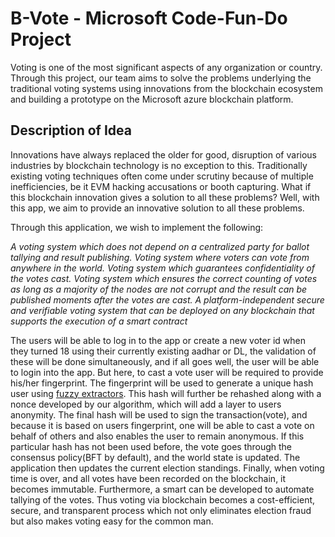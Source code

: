 # B-Vote - Microsoft Code-Fun-Do Project
Voting is one of the most significant aspects of any organization or country. Through this project, our team aims to solve the problems underlying the traditional voting systems using innovations from the blockchain ecosystem and building a prototype on the Microsoft azure blockchain platform.


## Description of Idea
Innovations have always replaced the older for good, disruption of various industries by blockchain technology is no exception to this. Traditionally existing voting techniques often come under scrutiny because of multiple inefficiencies, be it EVM hacking accusations or booth capturing. What if this blockchain innovation gives a solution to all these problems? 
Well, with this app, we aim to provide an innovative solution to all these problems.

Through this application, we wish to implement the following:

*A voting system which does not depend on a centralized party for ballot tallying and result publishing.*
*Voting system where voters can vote from anywhere in the world.*
*Voting system which guarantees confidentiality of the votes cast.*
*Voting system which ensures the correct counting of votes as long as a majority of the nodes are not corrupt and the result can be published moments after the votes are cast.*
*A platform-independent secure and verifiable voting system that can be deployed on any blockchain that supports the execution of a smart contract*
 
The users will be able to log in to the app or create a new voter id when they turned 18 using their currently existing aadhar or DL, the validation of these will be done simultaneously, and if all goes well, the user will be able to login into the app.
But here, to cast a vote user will be required to provide his/her fingerprint. The fingerprint will be used to generate a unique hash user using [fuzzy extractors](https://en.wikipedia.org/wiki/Fuzzy_extractor). This hash will further be rehashed along with a nonce developed by our algorithm, which will add a layer to users anonymity.  The final hash will be used to sign the transaction(vote), and because it is based on users fingerprint, one will be able to cast a vote on behalf of others and also enables the user to remain anonymous.   If this particular hash has not been used before, the vote goes through the consensus policy(BFT by default), and the world state is updated. The application then updates the current election standings.
Finally, when voting time is over, and all votes have been recorded on the blockchain, it becomes immutable. 
Furthermore, a smart can be developed to automate tallying of the votes. Thus voting via blockchain becomes a cost-efficient, secure, and transparent process which not only eliminates election fraud but also makes voting easy for the common man.
